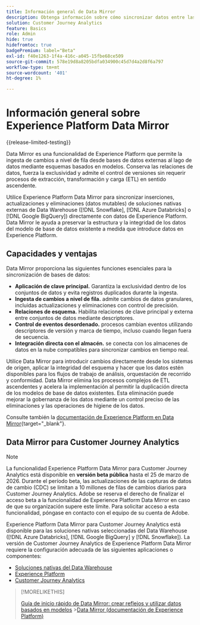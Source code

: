 ```yaml
---
title: Información general de Data Mirror
description: Obtenga información sobre cómo sincronizar datos entre las soluciones nativas de Data Warehouse y Customer Journey Analytics
solution: Customer Journey Analytics
feature: Basics
role: Admin
hide: true
hidefromtoc: true
badgePremium: label="Beta"
exl-id: f40e1263-1f4a-416c-a045-15fbe68ce509
source-git-commit: 578e19d8a8205bdfa034900c45d7d4a2d8f6a797
workflow-type: tm+mt
source-wordcount: '401'
ht-degree: 1%

---
```


# Información general sobre Experience Platform Data Mirror

{{release-limited-testing}}

Data Mirror es una funcionalidad de Experience Platform que permite la ingesta de cambios a nivel de fila desde bases de datos externas al lago de datos mediante esquemas basados en modelos. Conserva las relaciones de datos, fuerza la exclusividad y admite el control de versiones sin requerir procesos de extracción, transformación y carga (ETL) en sentido ascendente.

Utilice Experience Platform Data Mirror para sincronizar inserciones, actualizaciones y eliminaciones (datos mutables) de soluciones nativas externas de Data Warehouse ([!DNL Snowflake], [!DNL Azure Databricks] o [!DNL Google BigQuery]) directamente con datos de Experience Platform. Data Mirror le ayuda a preservar la estructura y la integridad de los datos del modelo de base de datos existente a medida que introduce datos en Experience Platform.

## Capacidades y ventajas

Data Mirror proporciona las siguientes funciones esenciales para la sincronización de bases de datos:

* **Aplicación de clave principal.** Garantiza la exclusividad dentro de los conjuntos de datos y evita registros duplicados durante la ingesta.
* **Ingesta de cambios a nivel de fila.** admite cambios de datos granulares, incluidas actualizaciones y eliminaciones con control de precisión.
* **Relaciones de esquema.** Habilita relaciones de clave principal y externa entre conjuntos de datos mediante descriptores.
* **Control de eventos desordenado.** procesos cambian eventos utilizando descriptores de versión y marca de tiempo, incluso cuando llegan fuera de secuencia.
* **Integración directa con el almacén.** se conecta con los almacenes de datos en la nube compatibles para sincronizar cambios en tiempo real.

Utilice Data Mirror para introducir cambios directamente desde los sistemas de origen, aplicar la integridad del esquema y hacer que los datos estén disponibles para los flujos de trabajo de análisis, orquestación de recorrido y conformidad. Data Mirror elimina los procesos complejos de ETL ascendentes y acelera la implementación al permitir la duplicación directa de los modelos de base de datos existentes. Esta eliminación puede mejorar la gobernanza de los datos mediante un control preciso de las eliminaciones y las operaciones de higiene de los datos.

Consulte también la [documentación de Experience Platform en Data Mirror](https://experienceleague.adobe.com/en/docs/experience-platform/xdm/data-mirror/overview){target="_blank"}.

## Data Mirror para Customer Journey Analytics

>[!NOTE]
>
>La funcionalidad Experience Platform Data Mirror para Customer Journey Analytics está disponible en **versión beta pública** hasta el 25 de marzo de 2026. Durante el período beta, las actualizaciones de las capturas de datos de cambio (CDC) se limitan a 10 millones de filas de cambios diarios para Customer Journey Analytics. Adobe se reserva el derecho de finalizar el acceso beta a la funcionalidad de Experience Platform Data Mirror en caso de que su organización supere este límite. Para solicitar acceso a esta funcionalidad, póngase en contacto con el equipo de su cuenta de Adobe.
>

Experience Platform Data Mirror para Customer Journey Analytics está disponible para las soluciones nativas seleccionadas del Data Warehouse ([!DNL Azure Databricks], [!DNL Google BigQuery] y [!DNL Snowflake]). La versión de Customer Journey Analytics de Experience Platform Data Mirror requiere la configuración adecuada de las siguientes aplicaciones o componentes:

* [Soluciones nativas del Data Warehouse](datawarehouse.md)
* [Experience Platform](aep.md)
* [Customer Journey Analytics](cja.md)

>[!MORELIKETHIS]
>
>[Guía de inicio rápido de Data Mirror: crear reflejos y utilizar datos basados en modelos](model-based.md)
>&#x200B;>[Data Mirror (documentación de Experience Platform)](https://experienceleague.adobe.com/en/docs/experience-platform/xdm/data-mirror/overview)
>
